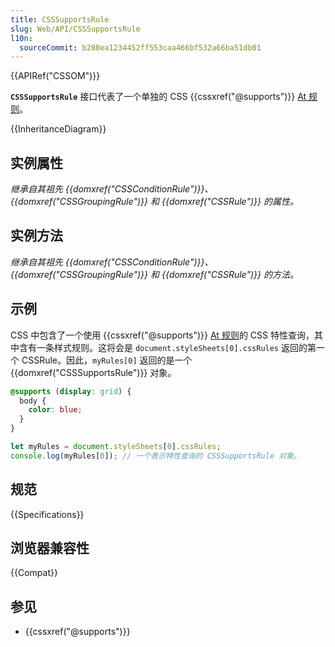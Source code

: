 ```yaml
---
title: CSSSupportsRule
slug: Web/API/CSSSupportsRule
l10n:
  sourceCommit: b280ea1234452ff553caa466bf532a66ba51db01
---
```


{{APIRef("CSSOM")}}

**`CSSSupportsRule`** 接口代表了一个单独的 CSS {{cssxref("@supports")}} [At 规则](/zh-CN/docs/Web/CSS/At-rule)。

{{InheritanceDiagram}}

## 实例属性

_继承自其祖先 {{domxref("CSSConditionRule")}}、{{domxref("CSSGroupingRule")}} 和 {{domxref("CSSRule")}} 的属性。_

## 实例方法

_继承自其祖先 {{domxref("CSSConditionRule")}}、{{domxref("CSSGroupingRule")}} 和 {{domxref("CSSRule")}} 的方法。_

## 示例

CSS 中包含了一个使用 {{cssxref("@supports")}} [At 规则](/zh-CN/docs/Web/CSS/At-rule)的 CSS 特性查询，其中含有一条样式规则。这将会是 `document.styleSheets[0].cssRules` 返回的第一个 CSSRule。因此，`myRules[0]` 返回的是一个 {{domxref("CSSSupportsRule")}} 对象。

```css
@supports (display: grid) {
  body {
    color: blue;
  }
}
```

```js
let myRules = document.styleSheets[0].cssRules;
console.log(myRules[0]); // 一个表示特性查询的 CSSSupportsRule 对象。
```

## 规范

{{Specifications}}

## 浏览器兼容性

{{Compat}}

## 参见

- {{cssxref("@supports")}}
